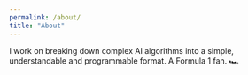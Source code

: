 ```yaml
---
permalink: /about/
title: "About"
---
```


I work on breaking down complex AI algorithms into a simple, understandable and programmable format.
A Formula 1 fan. 🏎️

